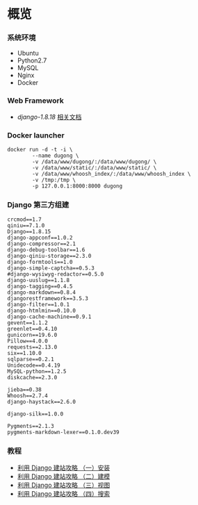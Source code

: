 # 概览

### 系统环境
* Ubuntu
* Python2.7
* MySQL
* Nginx
* Docker

### Web Framework
* *django-1.8.18* [相关文档](https://docs.djangoproject.com/en/1.8/)

### Docker launcher
~~~~.shell
docker run -d -t -i \
        --name dugong \
        -v /data/www/dugong/:/data/www/dugong/ \
        -v /data/www/static/:/data/www/static/ \
        -v /data/www/whoosh_index/:/data/www/whoosh_index \
        -v /tmp:/tmp \
        -p 127.0.0.1:8000:8000 dugong
~~~~

### Django 第三方组建
```
crcmod==1.7
qiniu==7.1.0
Django==1.8.15
django-appconf==1.0.2
django-compressor==2.1
django-debug-toolbar==1.6
django-qiniu-storage==2.3.0
django-formtools==1.0
django-simple-captcha==0.5.3
#django-wysiwyg-redactor==0.5.0
django-uuslug==1.1.8
django-tagging==0.4.5
django-markdown==0.8.4
djangorestframework==3.5.3
django-filter==1.0.1
django-htmlmin==0.10.0
django-cache-machine==0.9.1
gevent==1.1.2
greenlet==0.4.10
gunicorn==19.6.0
Pillow==4.0.0
requests==2.13.0
six==1.10.0
sqlparse==0.2.1
Unidecode==0.4.19
MySQL-python==1.2.5
diskcache==2.3.0

jieba==0.38
Whoosh==2.7.4
django-haystack==2.6.0

django-silk==1.0.0

Pygments==2.1.3
pygments-markdown-lexer==0.1.0.dev39

```

### 教程
* [利用 Django 建站攻略 （一）安装](http://jiaxin.im/blog/li-yong-django-jian-zhan-gong/)
* [利用 Django 建站攻略 （二）建模](http://jiaxin.im/blog/li-yong-django-jian-zhan-gon-1/)
* [利用 Django 建站攻略 （三）视图](http://jiaxin.im/blog/li-yong-django-jian-zhan-gon-2/)
* [利用 Django 建站攻略 （四）搜索](http://jiaxin.im/blog/li-yong-django-jian-zhan-gon-3/)
